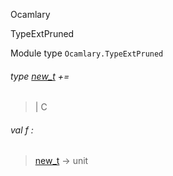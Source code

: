 Ocamlary

TypeExtPruned

Module type `Ocamlary.TypeExtPruned`

<a id="extension-decl-C"></a>

###### type [new_t](Ocamlary.md#type-new_t) += 

<a id="extension-C"></a>

> | C

<a id="val-f"></a>

###### val f :

> [new_t](Ocamlary.md#type-new_t) -> unit
